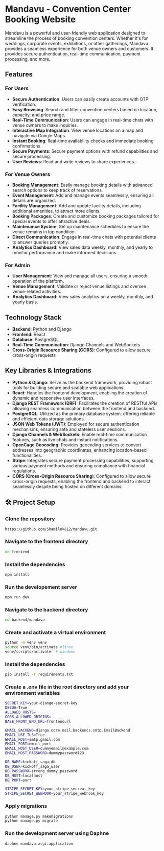 #  Mandavu - Convention Center Booking Website


Mandavu is a powerful and user-friendly web application designed to streamline the process of booking convention centers. Whether it's for weddings, corporate events, exhibitions, or other gatherings, Mandavu provides a seamless experience for both venue owners and customers. It provides secure authentication, real-time communication, payment processing, and more.


## Features

### For Users

- **Secure Authentication**: Users can easily create accounts with OTP verification.
- **Easy Browsing**: Search and filter convention centers based on location, capacity, and price range.
- **Real-Time Communication**: Users can engage in real-time chats with venue owners to make inquiries.
- **Interactive Map Integration**: View venue locations on a map and navigate via Google Maps.
- **Instant Booking**: Real-time availability checks and immediate booking confirmations.
- **Secure Payments**: Secure payment options with refund capabilities and secure processing.
- **User Reviews**: Read and write reviews to share experiences.


### For Venue Owners

- **Booking Management**: Easily manage booking details with advanced search options to keep track of reservations.
- **Event Management**: Add and manage events seamlessly, ensuring all details are organized.
- **Facility Management**: Add and update facility details, including additional amenities, to attract more clients.
- **Booking Packages**: Create and customize booking packages tailored for special events to offer attractive deals.
- **Maintenance System**: Set up maintenance schedules to ensure the venue remains in top condition.
- **Direct Communication**: Engage in real-time chats with potential clients to answer queries promptly.
- **Analytics Dashboard**: View sales data weekly, monthly, and yearly to monitor performance and make informed decisions.



### For Admin

- **User Management**: View and manage all users, ensuring a smooth operation of the platform.
- **Venue Management**: Validate or reject venue listings and oversee venue-related activities.
- **Analytics Dashboard**: View sales analytics on a weekly, monthly, and yearly basis.





## Technology Stack

- **Backend**: Python and Django
- **Frontend**: React
- **Database**: PostgreSQL
- **Real-Time Communication**: Django Channels and WebSockets
- **Cross-Origin Resource Sharing (CORS)**: Configured to allow secure cross-origin requests


## Key Libraries & Integrations

- **Python & Django**: Serve as the backend framework, providing robust tools for building secure and scalable web applications.
- **React**: Handles the frontend development, enabling the creation of dynamic and responsive user interfaces.
- **Django REST Framework (DRF)**: Facilitates the creation of RESTful APIs, allowing seamless communication between the frontend and backend.
- **PostgreSQL**: Utilized as the primary database system, offering reliable and efficient data storage solutions.
- **JSON Web Tokens (JWT)**: Employed for secure authentication mechanisms, ensuring safe and stateless user sessions.
- **Django Channels & WebSockets**: Enable real-time communication features, such as live chats and instant notifications.
- **OpenCage Geocoding**: Provides geocoding services to convert addresses into geographic coordinates, enhancing location-based functionalities.
- **Stripe**: Integrates secure payment processing capabilities, supporting various payment methods and ensuring compliance with financial regulations.
- **CORS (Cross-Origin Resource Sharing)**: Configured to allow secure cross-origin requests, enabling the frontend and backend to interact seamlessly despite being hosted on different domains.


## 🛠️ Project Setup

### Clone the repository

```bash
https://github.com/Shamilnk812/mandavu.git
```

### Navigate to the frontend directory

```bash
cd frontend
```

### Install the dependencies

```bash
npm install
```

### Run the developement server

```bash
npm run dev
```

### Navigate to the backend directory

```bash
cd backend/mandavu
```

### Create and activate a virtual environment

```bash
python -m venv venv
source venv/bin/activate #linux
venv/scripts/activate  # windows
```

### Install the dependencies

```bash
pip install -r requirements.txt
```

### Create a .env file in the root directory and add your environment variables

```bash
SECRET_KEY=your-django-secret-key
DEBUG=True
ALLOWED_HOSTS=
CORS_ALLOWED_ORIGINS=
BASE_FRONT_END_URL=frontendurl

EMAIL_BACKEND=django.core.mail.backends.smtp.EmailBackend
EMAIL_USE_TLS=True
EMAIL_HOST=smtp.gmail.com
EMAIL_PORT=email_port
EMAIL_HOST_USER=dummyemail@example.com
EMAIL_HOST_PASSWORD=dummypassword123

DB_NAME=kickoff_saga_db
DB_USER=kickoff_saga_user
DB_PASSWORD=strong_dummy_password
DB_HOST=localhost
DB_PORT=port

STRIPE_SECRET_KEY=your_stripe_secreat_key
STRIPE_SECRET_WEBHOOK=your_stripe_webhook_key
```

### Apply migrations

```bash
python manage.py makemigrations
python manage.py migrate
```

### Run the development server using Daphne

```bash
daphne mandavu.asgi:application

```


